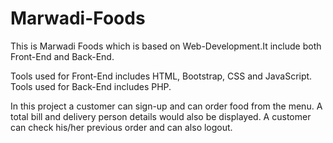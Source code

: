 # Marwadi-Foods

This is Marwadi Foods which is based on Web-Development.It include both Front-End and Back-End.

Tools used for Front-End includes HTML, Bootstrap, CSS and JavaScript.
Tools used for Back-End includes PHP.

In this project a customer can sign-up and can order food from the menu.
A total bill and delivery person details would also be displayed.
A customer can check his/her previous order and can also logout.
